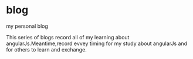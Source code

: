 # blog
my personal blog

This series of blogs record all of my learning about angularJs.Meantime,record evvey timing for my study about angularJs and for others to learn and exchange.


